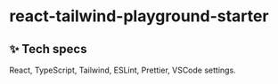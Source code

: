 # react-tailwind-playground-starter

## ✨ Tech specs

React, TypeScript, Tailwind, ESLint, Prettier, VSCode settings.